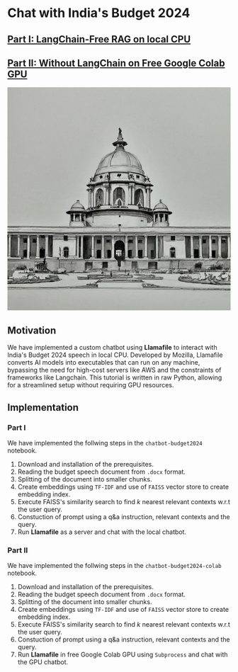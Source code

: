 # Chat with India's Budget 2024

## [Part I: LangChain-Free RAG on local CPU](https://www.aimplabs.org/blogs/chatbot-budget2024/)  

## [Part II: Without LangChain on Free Google Colab GPU](http://127.0.0.1:5500/blogs/chatbot-budget2024-colab/)

![The Parliament](assets/parliament_pencil_drawing.jpeg "The Parliament")

## Motivation

We have implemented a custom chatbot using **Llamafile** to interact with India's Budget 2024 speech in local CPU. Developed by Mozilla, Llamafile converts AI models into executables that can run on any machine, bypassing the need for high-cost servers like AWS and the constraints of frameworks like Langchain. This tutorial is written in raw Python, allowing for a streamlined setup without requiring GPU resources.

## Implementation

### Part I 

We have implemented the follwing steps in the `chatbot-budget2024` notebook.

1. Download and installation of the prerequisites.
2. Reading the budget speech document from `.docx` format.
3. Splitting of the document into smaller chunks.
4. Create embeddings using `TF-IDF` and use of `FAISS` vector store to create embedding index.
5. Execute FAISS's similarity search to find *k* nearest relevant contexts w.r.t the user query.
6. Constuction of prompt using a q&a instruction, relevant contexts and the query.
7. Run **Llamafile** as a server and chat with the local chatbot.

### Part II 

We have implemented the follwing steps in the `chatbot-budget2024-colab` notebook.

1. Download and installation of the prerequisites.
2. Reading the budget speech document from `.docx` format.
3. Splitting of the document into smaller chunks.
4. Create embeddings using `TF-IDF` and use of `FAISS` vector store to create embedding index.
5. Execute FAISS's similarity search to find *k* nearest relevant contexts w.r.t the user query.
6. Constuction of prompt using a q&a instruction, relevant contexts and the query.
7. Run **Llamafile** in free Google Colab GPU using `Subprocess` and chat with the GPU chatbot.